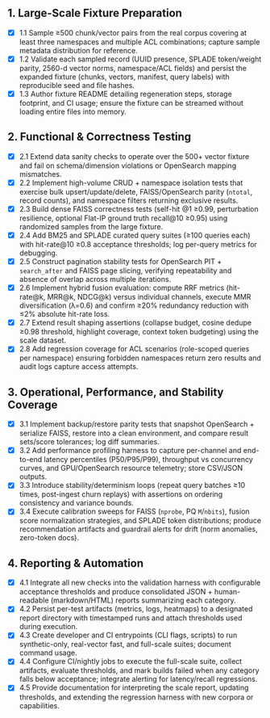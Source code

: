## 1. Large-Scale Fixture Preparation
- [x] 1.1 Sample ≥500 chunk/vector pairs from the real corpus covering at least three namespaces and multiple ACL combinations; capture sample metadata distribution for reference.
- [x] 1.2 Validate each sampled record (UUID presence, SPLADE token/weight parity, 2560-d vector norms, namespace/ACL fields) and persist the expanded fixture (chunks, vectors, manifest, query labels) with reproducible seed and file hashes.
- [x] 1.3 Author fixture README detailing regeneration steps, storage footprint, and CI usage; ensure the fixture can be streamed without loading entire files into memory.

## 2. Functional & Correctness Testing
- [x] 2.1 Extend data sanity checks to operate over the 500+ vector fixture and fail on schema/dimension violations or OpenSearch mapping mismatches.
- [x] 2.2 Implement high-volume CRUD + namespace isolation tests that exercise bulk upsert/update/delete, FAISS/OpenSearch parity (`ntotal`, record counts), and namespace filters returning exclusive results.
- [x] 2.3 Build dense FAISS correctness tests (self-hit @1 ≥0.99, perturbation resilience, optional Flat-IP ground truth recall@10 ≥0.95) using randomized samples from the large fixture.
- [x] 2.4 Add BM25 and SPLADE curated query suites (≥100 queries each) with hit-rate@10 ≥0.8 acceptance thresholds; log per-query metrics for debugging.
- [x] 2.5 Construct pagination stability tests for OpenSearch PIT + `search_after` and FAISS page slicing, verifying repeatability and absence of overlap across multiple iterations.
- [x] 2.6 Implement hybrid fusion evaluation: compute RRF metrics (hit-rate@k, MRR@k, NDCG@k) versus individual channels, execute MMR diversification (λ=0.6) and confirm ≥20% redundancy reduction with ≤2% absolute hit-rate loss.
- [x] 2.7 Extend result shaping assertions (collapse budget, cosine dedupe ≥0.98 threshold, highlight coverage, context token budgeting) using the scale dataset.
- [x] 2.8 Add regression coverage for ACL scenarios (role-scoped queries per namespace) ensuring forbidden namespaces return zero results and audit logs capture access attempts.

## 3. Operational, Performance, and Stability Coverage
- [x] 3.1 Implement backup/restore parity tests that snapshot OpenSearch + serialize FAISS, restore into a clean environment, and compare result sets/score tolerances; log diff summaries.
- [x] 3.2 Add performance profiling harness to capture per-channel and end-to-end latency percentiles (P50/P95/P99), throughput vs concurrency curves, and GPU/OpenSearch resource telemetry; store CSV/JSON outputs.
- [x] 3.3 Introduce stability/determinism loops (repeat query batches ≥10 times, post-ingest churn replays) with assertions on ordering consistency and variance bounds.
- [x] 3.4 Execute calibration sweeps for FAISS (`nprobe`, PQ `M`/`nbits`), fusion score normalization strategies, and SPLADE token distributions; produce recommendation artifacts and guardrail alerts for drift (norm anomalies, zero-token docs).

## 4. Reporting & Automation
- [x] 4.1 Integrate all new checks into the validation harness with configurable acceptance thresholds and produce consolidated JSON + human-readable (markdown/HTML) reports summarizing each category.
- [x] 4.2 Persist per-test artifacts (metrics, logs, heatmaps) to a designated report directory with timestamped runs and attach thresholds used during execution.
- [x] 4.3 Create developer and CI entrypoints (CLI flags, scripts) to run synthetic-only, real-vector fast, and full-scale suites; document command usage.
- [x] 4.4 Configure CI/nightly jobs to execute the full-scale suite, collect artifacts, evaluate thresholds, and mark builds failed when any category falls below acceptance; integrate alerting for latency/recall regressions.
- [x] 4.5 Provide documentation for interpreting the scale report, updating thresholds, and extending the regression harness with new corpora or capabilities.
